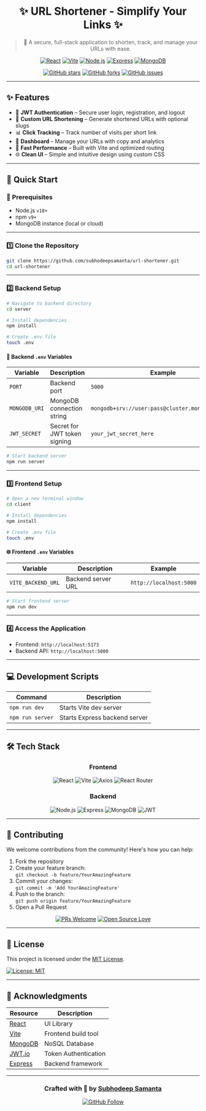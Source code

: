 <div align="center">

<!-- <img src="public/favicon.svg" alt="URL Shortener Logo" width="150"/> -->

# ✨ URL Shortener - Simplify Your Links ✨

> 🔗 A secure, full-stack application to shorten, track, and manage your URLs with ease.

[![React](https://img.shields.io/badge/React-19.0.0-61DAFB?style=for-the-badge&logo=react&logoColor=white&labelColor=20232A)](https://reactjs.org/)
[![Vite](https://img.shields.io/badge/Vite-6.2.0-646CFF?style=for-the-badge&logo=vite&logoColor=white&labelColor=20232A)](https://vitejs.dev/)
[![Node.js](https://img.shields.io/badge/Node.js-20.0.0-339933?style=for-the-badge&logo=node.js&logoColor=white)](https://nodejs.org/)
[![Express](https://img.shields.io/badge/Express-4.18.0-000000?style=for-the-badge&logo=express&logoColor=white)](https://expressjs.com/)
[![MongoDB](https://img.shields.io/badge/MongoDB-6.0.0-47A248?style=for-the-badge&logo=mongodb&logoColor=white)](https://mongodb.com)

[![GitHub stars](https://img.shields.io/github/stars/subhodeepsamanta/url-shortener?style=social)](https://github.com/subhodeepsamanta/url-shortener/stargazers)
[![GitHub forks](https://img.shields.io/github/forks/subhodeepsamanta/url-shortener?style=social)](https://github.com/subhodeepsamanta/url-shortener/network/members)
[![GitHub issues](https://img.shields.io/github/issues/subhodeepsamanta/url-shortener?style=social)](https://github.com/subhodeepsamanta/url-shortener/issues)

---

</div>

## ✨ Features

- 🔐 **JWT Authentication** – Secure user login, registration, and logout
- 🔗 **Custom URL Shortening** – Generate shortened URLs with optional slugs
- 📊 **Click Tracking** – Track number of visits per short link
- 📁 **Dashboard** – Manage your URLs with copy and analytics
- 🚀 **Fast Performance** – Built with Vite and optimized routing
- 🌐 **Clean UI** – Simple and intuitive design using custom CSS

---

## 🚀 Quick Start

### 🧰 Prerequisites

- Node.js `v18+`
- npm `v9+`
- MongoDB instance (local or cloud)

---

### 1️⃣ Clone the Repository

```bash
git clone https://github.com/subhodeepsamanta/url-shortener.git
cd url-shortener
```

---

### 2️⃣ Backend Setup

```bash
# Navigate to backend directory
cd server

# Install dependencies
npm install

# Create .env file
touch .env
```

#### 🔐 Backend `.env` Variables

| Variable       | Description                   | Example                                  |
|----------------|-------------------------------|------------------------------------------|
| `PORT`         | Backend port                  | `5000`                                   |
| `MONGODB_URI`  | MongoDB connection string     | `mongodb+srv://user:pass@cluster.mongodb.net/db` |
| `JWT_SECRET`   | Secret for JWT token signing  | `your_jwt_secret_here`                   |

```bash
# Start backend server
npm run server
```

---

### 3️⃣ Frontend Setup

```bash
# Open a new terminal window
cd client

# Install dependencies
npm install

# Create .env file
touch .env
```

#### 🌐 Frontend `.env` Variables

| Variable            | Description           | Example              |
|---------------------|-----------------------|----------------------|
| `VITE_BACKEND_URL`  | Backend server URL    | `http://localhost:5000` |

```bash
# Start frontend server
npm run dev
```

---

### 4️⃣ Access the Application

- Frontend: `http://localhost:5173`
- Backend API: `http://localhost:5000`

---

## 💻 Development Scripts

<div align="center">

| Command         | Description                |
|----------------|----------------------------|
| `npm run dev`  | Starts Vite dev server     |
| `npm run server` | Starts Express backend server |

</div>

---

## 🛠️ Tech Stack

<div align="center">

### Frontend

![React](https://img.shields.io/badge/React-19.0.0-61DAFB?style=flat-square&logo=react)
![Vite](https://img.shields.io/badge/Vite-6.2.0-646CFF?style=flat-square&logo=vite)
![Axios](https://img.shields.io/badge/Axios-1.6.0-5A29E4?style=flat-square&logo=axios)
![React Router](https://img.shields.io/badge/React_Router-6.22.2-CA4245?style=flat-square&logo=react-router)

### Backend

![Node.js](https://img.shields.io/badge/Node.js-20.0.0-339933?style=flat-square&logo=node.js)
![Express](https://img.shields.io/badge/Express-4.18.0-000000?style=flat-square&logo=express)
![MongoDB](https://img.shields.io/badge/MongoDB-6.0.0-47A248?style=flat-square&logo=mongodb)
![JWT](https://img.shields.io/badge/JWT-secure-F7DF1E?style=flat-square&logo=jsonwebtokens)

</div>

---

## 🤝 Contributing

We welcome contributions from the community! Here's how you can help:

1. Fork the repository
2. Create your feature branch:  
   `git checkout -b feature/YourAmazingFeature`
3. Commit your changes:  
   `git commit -m 'Add YourAmazingFeature'`
4. Push to the branch:  
   `git push origin feature/YourAmazingFeature`
5. Open a Pull Request

<div align="center">

[![PRs Welcome](https://img.shields.io/badge/PRs-welcome-brightgreen.svg?style=flat-square)](http://makeapullrequest.com)
[![Open Source Love](https://badges.frapsoft.com/os/v1/open-source.svg?v=103)](https://github.com/ellerbrock/open-source-badges/)

</div>

---

## 📝 License

This project is licensed under the [MIT License](LICENSE).

[![License: MIT](https://img.shields.io/badge/License-MIT-yellow.svg)](https://opensource.org/licenses/MIT)

---

## 🙏 Acknowledgments

<div align="center">

| Resource | Description |
|----------|-------------|
| [React](https://reactjs.org/) | UI Library |
| [Vite](https://vitejs.dev/) | Frontend build tool |
| [MongoDB](https://mongodb.com) | NoSQL Database |
| [JWT.io](https://jwt.io/) | Token Authentication |
| [Express](https://expressjs.com/) | Backend framework |

</div>

---

<div align="center">

### Crafted with 💙 by [Subhodeep Samanta](https://github.com/subhodeepsamanta)

[![GitHub Follow](https://img.shields.io/github/followers/subhodeepsamanta?style=social)](https://github.com/subhodeepsamanta)

</div>